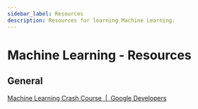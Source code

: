 ```yaml
---
sidebar_label: Resources
description: Resources for learning Machine Learning.
---
```


# Machine Learning - Resources

## General

[Machine Learning Crash Course  |  Google Developers](https://developers.google.com/machine-learning/crash-course)